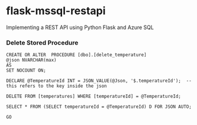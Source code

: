 # flask-mssql-restapi
Implementing a REST API using Python Flask and Azure SQL


### Delete Stored Procedure
```
CREATE OR ALTER  PROCEDURE [dbo].[delete_temperature]
@json NVARCHAR(max)
AS
SET NOCOUNT ON;

DECLARE @TemperatureId INT = JSON_VALUE(@Json, '$.temperatureId');  --this refers to the key inside the json
	
DELETE FROM [temperatures] WHERE [temperatureId] = @TemperatureId;

SELECT * FROM (SELECT temperatureId = @TemperatureId) D FOR JSON AUTO;

GO
```
